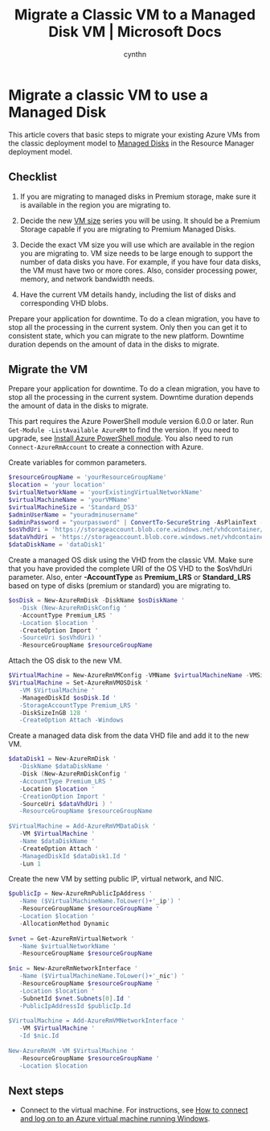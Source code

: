 ﻿---
title: Migrate a Classic VM to a Managed Disk VM | Microsoft Docs
description: Migrate a single Azure VM from the classic deployment model to Managed Disks in the Resource Manager deployment model.
services: virtual-machines-windows
documentationcenter: ''
author: cynthn
manager: jeconnoc
editor: ''
tags: azure-resource-manager

ms.assetid: 
ms.service: virtual-machines-windows
ms.workload: infrastructure-services
ms.tgt_pltfrm: vm-windows
ms.devlang: na
ms.topic: article
ms.date: 11/06/2018
ms.author: cynthn

---


# Migrate a classic VM to use a Managed Disk 


This article covers that basic steps to migrate your existing Azure VMs from the classic deployment model to [Managed Disks](managed-disks-overview.md) in the Resource Manager deployment model.



## Checklist

1.  If you are migrating to managed disks in Premium storage, make sure it is available in the region you are migrating to.

2.  Decide the new [VM size](sizes.md) series you will be using. It should be a Premium Storage capable if you are migrating to Premium Managed Disks.

3.  Decide the exact VM size you will use which are available in the region you are migrating to. VM size needs to be large enough to support the number of data disks you have. For example, if you have four data disks, the VM must have two or more cores. Also, consider processing power, memory, and network bandwidth needs.

4.  Have the current VM details handy, including the list of disks and corresponding VHD blobs.

Prepare your application for downtime. To do a clean migration, you have to stop all the processing in the current system. Only then you can get it to consistent state, which you can migrate to the new platform. Downtime duration depends on the amount of data in the disks to migrate.


## Migrate the VM

Prepare your application for downtime. To do a clean migration, you have to stop all the processing in the current system. Downtime duration depends the amount of data in the disks to migrate.

This part requires the Azure PowerShell module version 6.0.0 or later. Run ` Get-Module -ListAvailable AzureRM` to find the version. If you need to upgrade, see [Install Azure PowerShell module](/powershell/azure/install-azurerm-ps). You also need to run `Connect-AzureRmAccount` to create a connection with Azure.


Create variables for common parameters.


```powershell
$resourceGroupName = 'yourResourceGroupName'
$location = 'your location' 
$virtualNetworkName = 'yourExistingVirtualNetworkName'
$virtualMachineName = 'yourVMName'
$virtualMachineSize = 'Standard_DS3'
$adminUserName = "youradminusername"
$adminPassword = "yourpassword" | ConvertTo-SecureString -AsPlainText -Force
$osVhdUri = 'https://storageaccount.blob.core.windows.net/vhdcontainer/osdisk.vhd'
$dataVhdUri = 'https://storageaccount.blob.core.windows.net/vhdcontainer/datadisk1.vhd'
$dataDiskName = 'dataDisk1'
```


Create a managed OS disk using the VHD from the classic VM. Make sure that you have provided the complete URI of the OS VHD to the $osVhdUri parameter. Also, enter **-AccountType** as **Premium_LRS** or **Standard_LRS** based on type of disks (premium or standard) you are migrating to.


```powershell
$osDisk = New-AzureRmDisk -DiskName $osDiskName '
   -Disk (New-AzureRmDiskConfig '
   -AccountType Premium_LRS '
   -Location $location '
   -CreateOption Import '
   -SourceUri $osVhdUri) '
   -ResourceGroupName $resourceGroupName
```

Attach the OS disk to the new VM.

```powershell
$VirtualMachine = New-AzureRmVMConfig -VMName $virtualMachineName -VMSize $virtualMachineSize
$VirtualMachine = Set-AzureRmVMOSDisk '
   -VM $VirtualMachine '
   -ManagedDiskId $osDisk.Id '
   -StorageAccountType Premium_LRS '
   -DiskSizeInGB 128 '
   -CreateOption Attach -Windows
```

Create a managed data disk from the data VHD file and add it to the new VM.

```powershell
$dataDisk1 = New-AzureRmDisk '
   -DiskName $dataDiskName '
   -Disk (New-AzureRmDiskConfig '
   -AccountType Premium_LRS '
   -Location $location '
   -CreationOption Import '
   -SourceUri $dataVhdUri ) '
   -ResourceGroupName $resourceGroupName
	
$VirtualMachine = Add-AzureRmVMDataDisk '
   -VM $VirtualMachine '
   -Name $dataDiskName '
   -CreateOption Attach '
   -ManagedDiskId $dataDisk1.Id '
   -Lun 1
```

Create the new VM by setting public IP, virtual network, and NIC.

```powershell
$publicIp = New-AzureRmPublicIpAddress '
   -Name ($VirtualMachineName.ToLower()+'_ip') '
   -ResourceGroupName $resourceGroupName '
   -Location $location '
   -AllocationMethod Dynamic
	
$vnet = Get-AzureRmVirtualNetwork '
   -Name $virtualNetworkName '
   -ResourceGroupName $resourceGroupName
	
$nic = New-AzureRmNetworkInterface '
   -Name ($VirtualMachineName.ToLower()+'_nic') '
   -ResourceGroupName $resourceGroupName '
   -Location $location '
   -SubnetId $vnet.Subnets[0].Id '
   -PublicIpAddressId $publicIp.Id
	
$VirtualMachine = Add-AzureRmVMNetworkInterface '
   -VM $VirtualMachine '
   -Id $nic.Id
	
New-AzureRmVM -VM $VirtualMachine '
   -ResourceGroupName $resourceGroupName '
   -Location $location
```



## Next steps

- Connect to the virtual machine. For instructions, see [How to connect and log on to an Azure virtual machine running Windows](connect-logon.md?toc=%2fazure%2fvirtual-machines%2fwindows%2ftoc.json).

